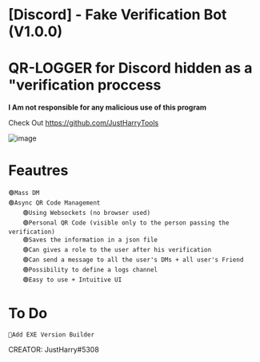 # [Discord] - Fake Verification Bot (V1.0.0)
# QR-LOGGER for Discord hidden as a "verification proccess

**I Am not responsible for any malicious use of this program**
 
Check Out https://github.com/JustHarryTools 

![image](https://cdn.discordapp.com/attachments/1071078038005100586/1071363248634462208/image.png)

# Feautres
	🟢Mass DM
	🟢Async QR Code Management
        🟢Using Websockets (no browser used)
        🟢Personal QR Code (visible only to the person passing the verification)
        🟢Saves the information in a json file
        🟢Can gives a role to the user after his verification
        🟢Can send a message to all the user's DMs + all user's Friend
        🟢Possibility to define a logs channel
        🟢Easy to use + Intuitive UI 
# To Do
	💎Add EXE Version Builder

CREATOR: JustHarry#5308
